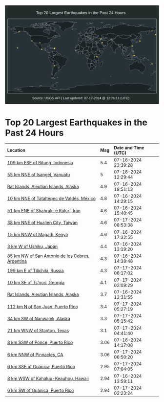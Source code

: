 ![Map](./map.png)

# Top 20 Largest Earthquakes in the Past 24 Hours

| Location | Mag | Date and Time (UTC) |
|:---|:---|:---|
| [109 km ESE of Bitung, Indonesia](https://earthquake.usgs.gov/earthquakes/eventpage/us7000mzpj) | 5.4 | 07-16-2024 23:39:28 |
| [55 km NNE of Isangel, Vanuatu](https://earthquake.usgs.gov/earthquakes/eventpage/us7000mzj6) | 5 | 07-16-2024 12:29:44 |
| [Rat Islands, Aleutian Islands, Alaska](https://earthquake.usgs.gov/earthquakes/eventpage/us7000mznc) | 4.9 | 07-16-2024 19:51:13 |
| [10 km NNE of Tataltepec de Valdés, Mexico](https://earthquake.usgs.gov/earthquakes/eventpage/us7000mzjz) | 4.8 | 07-16-2024 14:29:15 |
| [51 km ENE of Shahrak-e Kūlūrī, Iran](https://earthquake.usgs.gov/earthquakes/eventpage/us7000mzll) | 4.6 | 07-16-2024 15:40:45 |
| [38 km NNE of Hualien City, Taiwan](https://earthquake.usgs.gov/earthquakes/eventpage/us7000mzs5) | 4.6 | 07-17-2024 08:53:38 |
| [15 km NNW of Magadi, Kenya](https://earthquake.usgs.gov/earthquakes/eventpage/us7000mzmk) | 4.6 | 07-16-2024 17:32:55 |
| [3 km W of Ushiku, Japan](https://earthquake.usgs.gov/earthquakes/eventpage/us7000mzjf) | 4.4 | 07-16-2024 13:19:20 |
| [85 km NW of San Antonio de los Cobres, Argentina](https://earthquake.usgs.gov/earthquakes/eventpage/us7000mzk0) | 4.3 | 07-16-2024 14:38:48 |
| [199 km E of Tilichiki, Russia](https://earthquake.usgs.gov/earthquakes/eventpage/us7000mzrk) | 4.3 | 07-17-2024 06:17:02 |
| [10 km SE of Ts’nori, Georgia](https://earthquake.usgs.gov/earthquakes/eventpage/us7000mzq9) | 4.1 | 07-17-2024 02:09:29 |
| [Rat Islands, Aleutian Islands, Alaska](https://earthquake.usgs.gov/earthquakes/eventpage/us7000mzjp) | 3.7 | 07-16-2024 13:31:55 |
| [112 km N of San Juan, Puerto Rico](https://earthquake.usgs.gov/earthquakes/eventpage/pr71455623) | 3.4 | 07-17-2024 05:27:19 |
| [34 km SW of Nanwalek, Alaska](https://earthquake.usgs.gov/earthquakes/eventpage/ak0249570jb6) | 3.3 | 07-17-2024 05:15:42 |
| [21 km WNW of Stanton, Texas](https://earthquake.usgs.gov/earthquakes/eventpage/tx2024nycy) | 3.1 | 07-17-2024 04:41:40 |
| [8 km SSW of Ponce, Puerto Rico](https://earthquake.usgs.gov/earthquakes/eventpage/pr2024198000) | 3.06 | 07-16-2024 14:17:08 |
| [6 km NNW of Pinnacles, CA](https://earthquake.usgs.gov/earthquakes/eventpage/nc75036052) | 3.06 | 07-17-2024 06:50:20 |
| [6 km SSE of Guánica, Puerto Rico](https://earthquake.usgs.gov/earthquakes/eventpage/pr71455638) | 2.95 | 07-17-2024 07:04:05 |
| [8 km WSW of Kahaluu-Keauhou, Hawaii](https://earthquake.usgs.gov/earthquakes/eventpage/hv74337432) | 2.94 | 07-16-2024 13:59:11 |
| [6 km SW of Guánica, Puerto Rico](https://earthquake.usgs.gov/earthquakes/eventpage/pr71455598) | 2.94 | 07-17-2024 02:23:24 |
